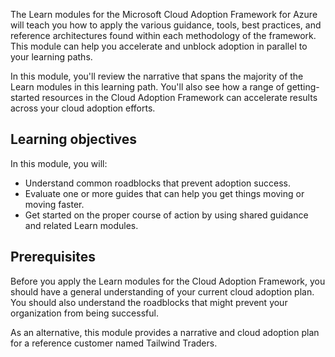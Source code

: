 The Learn modules for the Microsoft Cloud Adoption Framework for Azure will teach you how to apply the various guidance, tools, best practices, and reference architectures found within each methodology of the framework. This module can help you accelerate and unblock adoption in parallel to your learning paths.

In this module, you'll review the narrative that spans the majority of the Learn modules in this learning path. You'll also see how a range of getting-started resources in the Cloud Adoption Framework can accelerate results across your cloud adoption efforts.

## Learning objectives

In this module, you will:

- Understand common roadblocks that prevent adoption success.
- Evaluate one or more guides that can help you get things moving or moving faster.
- Get started on the proper course of action by using shared guidance and related Learn modules.

## Prerequisites

Before you apply the Learn modules for the Cloud Adoption Framework, you should have a general understanding of your current cloud adoption plan. You should also understand the roadblocks that might prevent your organization from being successful.

As an alternative, this module provides a narrative and cloud adoption plan for a reference customer named Tailwind Traders.
